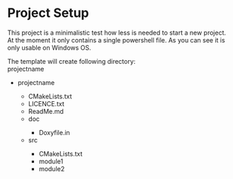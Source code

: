 <h1>Project Setup</h1>

<p>This project is a minimalistic test how less is needed to start a new project. At the moment it only contains a single powershell file.
As you can see it is only usable on Windows OS.</p>

<p>
The template will create following directory:<br>
projectname<br>
<ul>
  <li>projectname</li>
    <ul>
      <li>CMakeLists.txt</li>   
      <li>LICENCE.txt</li> 
      <li>ReadMe.md</li> 
      <li>doc</li> 
        <ul>
        <li>Doxyfile.in</li>
        </ul>
      <li>src</li> 
        <ul>
        <li>CMakeLists.txt</li> 
        <li>module1</li>
        <li>module2</li>
        </ul>
    </ul>
</ul>
</p>
